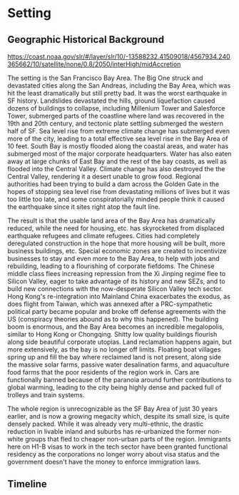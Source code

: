 # Setting

## Geographic Historical Background

https://coast.noaa.gov/slr/#/layer/slr/10/-13588232.41509018/4567934.240365662/10/satellite/none/0.8/2050/interHigh/midAccretion


The setting is the San Francisco Bay Area. The Big One struck and devastated cities along the San Andreas, including the Bay Area, which was hit the least dramatically but still pretty bad. It was the worst earthquake in SF history. Landslides devastated the hills, ground liquefaction caused dozens of buildings to collapse, including Millenium Tower and Salesforce Tower, submerged parts of the coastline where land was recovered in the 19th and 20th century, and tectonic plate settling submerged the western half of SF. Sea level rise from extreme climate change has submerged even more of the city, leading to a total effective sea level rise in the Bay Area of 10 feet. South Bay is mostly flooded along the coastal areas, and water has submerged most of the major corporate headquarters. Water has also eaten away at large chunks of East Bay and the rest of the bay coasts, as well as flooded into the Central Valley. Climate change has also destroyed the the Central Valley, rendering it a desert unable to grow food. Regional authorities had been trying to build a dam across the Golden Gate in the hopes of stopping sea level rise from devastating millions of lives but it was too little too late, and some conspiratorially minded people think it caused the earthquake since it sites right atop the fault line.

The result is that the usable land area of the Bay Area has dramatically reduced, while the need for housing, etc. has skyrocketed from displaced earthquake refugees and climate refugees. Cities had completely deregulated construction in the hope that more housing will be built, more business buildings, etc. Special economic zones are created to incentivize businesses to stay and even more to the Bay Area, to help with jobs and rebuilding, leading to a flourishing of corporate fiefdoms. The Chinese middle class flees increasing repression from the Xi Jinping regime flee to Silicon Valley, eager to take advantage of its history and new SEZs, and to build new connections with the now-desperate Silicon Valley tech sector. Hong Kong's re-integration into Mainland China exacerbates the exodus, as does flight from Taiwan, which was annexed after a PRC-sympathetic political party became popular and broke off defense agreements with the US (conspiracy theories abound as to why this happened). The building boom is enormous, and the Bay Area becomes an incredible megalopolis, similar to Hong Kong or Chongqing. Shitty low quality buildings flourish along side beautiful corporate utopias. Land reclamation happens again, but more extensively, as the bay is no longer off limits. Floating boat villages spring up and fill the bay where reclaimed land is not present, along side the massive solar farms, passive water desalination farms, and aquaculture food farms that the poor residents of the region work in. Cars are functionally banned because of the paranoia around further contributions to global warming, leading to the city being highly dense and packed full of trolleys and train systems.

The whole region is unrecognizable as the SF Bay Area of just 30 years earlier, and is now a growing megacity which, despite its small size, is quite densely packed. While it was already very multi-ethnic, the drastic reduction in livable inland and suburbs has re-urbanized the former non-white groups that fled to cheaper non-urban parts of the region. Immigrants here on H1-B visas to work in the tech sector have been granted functional residency as the corporations no longer worry about visa status and the government doesn't have the money to enforce immigration laws.

## Timeline
